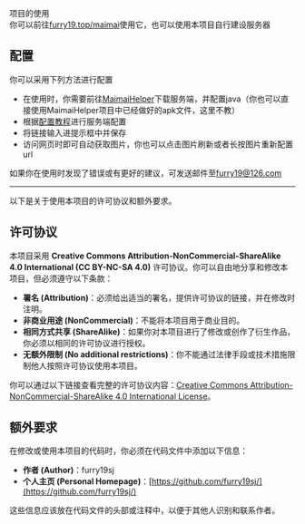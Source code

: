 项目的使用  
你可以前往[furry19.top/maimai](https://furry19.top/maimai)使用它，也可以使用本项目自行建设服务器  

## 配置

你可以采用下列方法进行配置  

- 在使用时，你需要前往[MaimaiHelper](https://github.com/SomeUtils/MaimaiHelper/releases)下载服务端，并配置java（你也可以直接使用MaimaiHelper项目中已经做好的apk文件，这里不教）
- 根据[配置教程](https://www.bilibili.com/video/BV1kT421r74M)进行服务端配置
- 将链接输入进提示框中并保存
- 访问网页时即可自动获取图片，你也可以点击图片刷新或者长按图片重新配置url

如果你在使用时发现了错误或有更好的建议，可发送邮件至[furry19@126.com](mailto:furry19@126.com?subject=错误或建议)
***
以下是关于使用本项目的许可协议和额外要求。

## 许可协议

本项目采用 **Creative Commons Attribution-NonCommercial-ShareAlike 4.0 International (CC BY-NC-SA 4.0)** 许可协议。你可以自由地分享和修改本项目，但必须遵守以下条款：

- **署名 (Attribution)**：必须给出适当的署名，提供许可协议的链接，并在修改时注明。
- **非商业用途 (NonCommercial)**：不能将本项目用于商业目的。
- **相同方式共享 (ShareAlike)**：如果你对本项目进行了修改或创作了衍生作品，你必须以相同的许可协议进行授权。
- **无额外限制 (No additional restrictions)**：你不能通过法律手段或技术措施限制他人按照许可协议使用本项目。

你可以通过以下链接查看完整的许可协议内容：[Creative Commons Attribution-NonCommercial-ShareAlike 4.0 International License](http://creativecommons.org/licenses/by-nc-sa/4.0/)。

## 额外要求

在修改或使用本项目的代码时，你必须在代码文件中添加以下信息：

- **作者 (Author)**：furry19sj
- **个人主页 (Personal Homepage)**：[https://github.com/furry19sj/](https://github.com/furry19sj/)

这些信息应该放在代码文件的头部或注释中，以便于其他人识别和联系作者。
